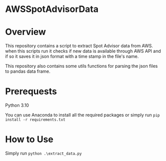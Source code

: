 # AWSSpotAdvisorData

# Overview

This repository contains a script to extract Spot Advisor data from AWS. 
when this scripts run it checks if new data is available through AWS API and if so it saves it in json format with a time stamp in the file's name.

This repository also contains some utils functions for parsing the json files to pandas data frame.

# Prerequests

Python 3.10

You can use Anaconda to install all the required packages or simply run ```pip install -r requirements.txt```

# How to Use

Simply run ```python .\extract_data.py```

